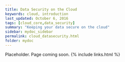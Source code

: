 ```yaml
---
title: Data Security on the Cloud
keywords: cloud, introduction
last_updated: October 6, 2016
tags: [cloud_core,data_security]
summary: "Keeping your data secure on the cloud"
sidebar: mydoc_sidebar
permalink: cloud_datasecurity.html
folder: mydoc
---
```


Placeholder. Page coming soon. 
{% include links.html %}
